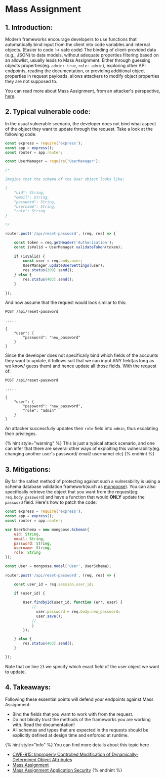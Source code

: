 # Mass Assignment

## 1. Introduction:

Modern frameworks encourage developers to use functions that automatically bind input from the client into code variables and internal objects. \(Easier to code  !-&gt; safe code\) The binding of client-provided data \(e.g., JSON\) to data models, without adequate properties filtering based on an allowlist, usually leads to Mass Assignment. Either through guessing objects properties\(eg. `admin: true`, `role: admin`\), exploring other API endpoints, reading the documentation, or providing additional object properties in request payloads, allows attackers to modify object properties they are not supposed to. 

You can read more about Mass Assignment, from an attacker's perspective, [here](https://cheatsheetseries.owasp.org/cheatsheets/Mass_Assignment_Cheat_Sheet.html).

## 2. Typical vulnerable code:

In the usual vulnerable scenario, the developer does not bind what aspect of the object they want to update through the request. Take a look at the following code:

```javascript
const express = require('express');
const app = express();
const router = app.router;

const UserManager = require('UserManager');

/*

Imagine that the schema of the User object looks like:

{
    "uid": String,
    "email": String,
    "password": String,
    "username": String,
    "role": String
}

*/

router.post('/api/reset-password', (req, res) => {

    const token = req.getHeader('Authorization');
    const isValid = UserManager.validateToken(token);
    
    if (isValid) {
        const user = req.body.user;
        UserManager.updateUserSettings(user);
        res.status(200).send();
    } else {
        res.status(403).send();
    }
    
});
```

And now assume that the request would look similar to this:

```http
POST /api/reset-password

.....

{
    "user": {
        "password": "new_password"
    }
}
```

Since the developer does not specifically bind which fields of the accounts they want to update, it follows suit that we can input ANY field\(as long as we know/ guess them\) and hence update all those fields. With the request of:

```text
POST /api/reset-password

.....

{
    "user": {
        "password": "new_password",
        "role": "admin"
    }
}
```

An attacker successfully updates their `role` field into `admin`, thus escalating their privileges. 

{% hint style="warning" %}
This is just a typical attack scenario, and one can infer that there are several other ways of exploiting this vulnerability\(eg. changing another user's password/ email/ username/ etc\)
{% endhint %}

## 3. Mitigations:

By far the safest method of protecting against such a vulnerability is using a schema database validation framework\(such as [mongoose](https://mongoosejs.com/docs/guide.html)\). You can also specifically retrieve the object that you want from the request\(eg. `req.body.password`\) and have a function that would **ONLY** update the `password` field. Here's how to patch the code:

```javascript
const express = require('express');
const app = express();
const router = app.router;

var UserSchema = new mongoose.Schema({
    uid: String,
    email: String,
    password: String,
    username: String,
    role: String
});

const User = mongoose.model('User', UserSchema);
​
router.post('/api/reset-password', (req, res) => {

    const user_id = req.session.user_id;
    
    if (user_id) {

        User.findbyId(user_id, function (err, user) {
            //   ...
              user.password = req.body.new_password;
              user.save();
            //   ...
            }
        });

    } else {
        res.status(403).send();
    }

});
```

Note that on line `23` we specify which exact field of the user object we want to update.

## 4. Takeaways:

Following these essential points will defend your endpoints against Mass Assignment:

* Bind the fields that you want to work with from the request.
* Do not blindly trust the methods of the frameworks you are working with. Read the documentation!
* All schemas and types that are expected in the requests should be explicitly defined at design time and enforced at runtime.

{% hint style="info" %}
You can find more details about this topic here

* [CWE-915: Improperly Controlled Modification of Dynamically-Determined Object Attributes](https://cwe.mitre.org/data/definitions/915.html)
* [Mass Assignment](https://raw.githubusercontent.com/OWASP/API-Security/master/2019/en/dist/owasp-api-security-top-10.pdf)
* [Mass Assignment Application Security](https://application.security/free-application-security-training/owasp-top-10-api-mass-assignment)
{% endhint %}

